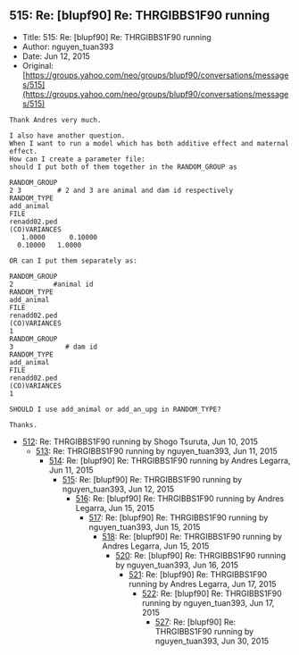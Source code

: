 ## 515: Re: [blupf90] Re: THRGIBBS1F90 running

- Title: 515: Re: [blupf90] Re: THRGIBBS1F90 running
- Author: nguyen_tuan393
- Date: Jun 12, 2015
- Original: [https://groups.yahoo.com/neo/groups/blupf90/conversations/messages/515](https://groups.yahoo.com/neo/groups/blupf90/conversations/messages/515)

```
Thank Andres very much.

I also have another question.
When I want to run a model which has both additive effect and maternal effect.
How can I create a parameter file:
should I put both of them together in the RANDOM_GROUP as

RANDOM_GROUP
2 3			# 2 and 3 are animal and dam id respectively
RANDOM_TYPE
add_animal
FILE
renadd02.ped
(CO)VARIANCES
   1.0000      0.10000	  
  0.10000	1.0000

OR can I put them separately as:

RANDOM_GROUP
2		   #animal id
RANDOM_TYPE
add_animal
FILE
renadd02.ped
(CO)VARIANCES
1
RANDOM_GROUP
3		      # dam id
RANDOM_TYPE
add_animal
FILE
renadd02.ped
(CO)VARIANCES
1

SHOULD I use add_animal or add_an_upg in RANDOM_TYPE?

Thanks.
```

- [512](0512.md): Re: THRGIBBS1F90 running by Shogo Tsuruta, Jun 10, 2015
    - [513](0513.md): Re: THRGIBBS1F90 running by nguyen_tuan393, Jun 11, 2015
        - [514](0514.md): Re: [blupf90] Re: THRGIBBS1F90 running by Andres Legarra, Jun 11, 2015
            - [515](0515.md): Re: [blupf90] Re: THRGIBBS1F90 running by nguyen_tuan393, Jun 12, 2015
                - [516](0516.md): Re: [blupf90] Re: THRGIBBS1F90 running by Andres Legarra, Jun 15, 2015
                    - [517](0517.md): Re: [blupf90] Re: THRGIBBS1F90 running by nguyen_tuan393, Jun 15, 2015
                        - [518](0518.md): Re: [blupf90] Re: THRGIBBS1F90 running by Andres Legarra, Jun 15, 2015
                            - [520](0520.md): Re: [blupf90] Re: THRGIBBS1F90 running by nguyen_tuan393, Jun 16, 2015
                                - [521](0521.md): Re: [blupf90] Re: THRGIBBS1F90 running by Andres Legarra, Jun 17, 2015
                                    - [522](0522.md): Re: [blupf90] Re: THRGIBBS1F90 running by nguyen_tuan393, Jun 17, 2015
                                        - [527](0527.md): Re: [blupf90] Re: THRGIBBS1F90 running by nguyen_tuan393, Jun 30, 2015
